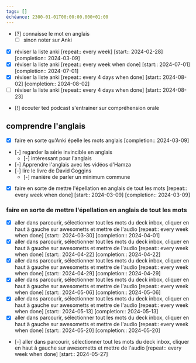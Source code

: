```yaml
---
tags: []
échéance: 2300-01-01T00:00:00.000+01:00
---
```

- [?] connaisse le mot en anglais 
	- [ ] sinon noter sur Anki 
- [x] réviser la liste anki  [repeat:: every week]  [start:: 2024-02-28]  [completion:: 2024-03-09]
- [X] réviser la liste anki  [repeat:: every week when done]  [start:: 2024-07-01]  [completion:: 2024-07-01]
- [X] réviser la liste anki  [repeat:: every 4 days when done]  [start:: 2024-08-02]  [completion:: 2024-08-02]
- [ ] réviser la liste anki  [repeat:: every 4 days when done]  [start:: 2024-08-23]
- [!] écouter ted podcast s'entrainer sur compréhension orale

## comprendre l'anglais
- [X] faire en sorte qu'Anki épelle les mots anglais  [completion:: 2024-03-09]
- [-] regarder la série invincible en anglais  
	- [-] intéressant pour l'anglais
- [-] Apprendre l'anglais avec les vidéos d'Hamza 
- [-] lire le livre de David Goggins 
	- [-] manière de parler un minimum commune

- [x] faire en sorte de mettre l'épellation en anglais de tout les mots  [repeat:: every week when done]  [start:: 2024-03-09]  [completion:: 2024-03-09]
### faire en sorte de mettre l'épellation en anglais de tout les mots 
- [X] aller dans parcourir, sélectionner tout les mots du deck inbox, cliquer en haut à gauche sur awesometts et mettre de l'audio  [repeat:: every week when done]  [start:: 2024-03-30]  [completion:: 2024-04-01]
- [X] aller dans parcourir, sélectionner tout les mots du deck inbox, cliquer en haut à gauche sur awesometts et mettre de l'audio  [repeat:: every week when done]  [start:: 2024-04-22]  [completion:: 2024-04-22]
- [X] aller dans parcourir, sélectionner tout les mots du deck inbox, cliquer en haut à gauche sur awesometts et mettre de l'audio  [repeat:: every week when done]  [start:: 2024-04-29]  [completion:: 2024-04-29]
- [X] aller dans parcourir, sélectionner tout les mots du deck inbox, cliquer en haut à gauche sur awesometts et mettre de l'audio  [repeat:: every week when done]  [start:: 2024-05-06]  [completion:: 2024-05-06]
- [X] aller dans parcourir, sélectionner tout les mots du deck inbox, cliquer en haut à gauche sur awesometts et mettre de l'audio  [repeat:: every week when done]  [start:: 2024-05-13]  [completion:: 2024-05-13]
- [X] aller dans parcourir, sélectionner tout les mots du deck inbox, cliquer en haut à gauche sur awesometts et mettre de l'audio  [repeat:: every week when done]  [start:: 2024-05-20]  [completion:: 2024-05-20]
- [-] aller dans parcourir, sélectionner tout les mots du deck inbox, cliquer en haut à gauche sur awesometts et mettre de l'audio  [repeat:: every week when done]  [start:: 2024-05-27]